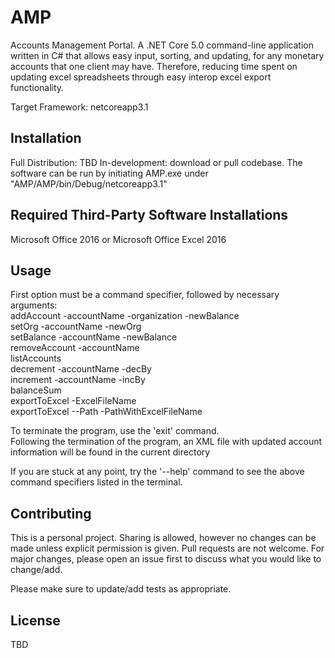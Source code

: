 # AMP
Accounts Management Portal. A .NET Core 5.0 command-line application written in C# that allows easy input, sorting, and updating, for any monetary accounts that one client may have. Therefore, reducing time spent on updating excel spreadsheets through easy interop excel export functionality.  
  
Target Framework: netcoreapp3.1  

## Installation

Full Distribution: TBD
In-development: download or pull codebase. The software can be run by initiating AMP.exe under "AMP/AMP/bin/Debug/netcoreapp3.1" 

## Required Third-Party Software Installations

Microsoft Office 2016 or Microsoft Office Excel 2016  

## Usage

First option must be a command specifier, followed by necessary arguments:  
  addAccount -accountName -organization -newBalance  
  setOrg -accountName -newOrg  
  setBalance -accountName -newBalance  
  removeAccount -accountName  
  listAccounts  
  decrement -accountName -decBy  
  increment -accountName -incBy  
  balanceSum  
  exportToExcel -ExcelFileName  
  exportToExcel --Path -PathWithExcelFileName
  
  To terminate the program, use the 'exit' command.  
  Following the termination of the program, an XML file with updated account information will be found in the current directory  
    
  If you are stuck at any point, try the '--help' command to see the above command specifiers listed in the terminal.  

## Contributing
This is a personal project. Sharing is allowed, however no changes can be made unless explicit permission is given. Pull requests are not welcome. For major changes, please open an issue first to discuss what you would like to change/add.  
  
Please make sure to update/add tests as appropriate.  

## License

TBD
